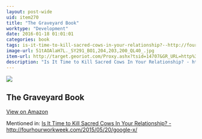 ```yaml
---
layout: post-wide
uid: item270
title: "The Graveyard Book"
worktype: "Development"
date: 2016-01-18 01:01:01
categories: book
tags: is-it-time-to-kill-sacred-cows-in-your-relationship?--http://fourhourworkweek.com/2015/05/20/google-x/
image-url: 51tAOAlaH7L._SY291_BO1,204,203,200_QL40_.jpg
item-url: http://target.georiot.com/Proxy.ashx?tsid=14707&GR_URL=http%3A%2F%2Fwww.amazon.com%2FGraveyard-Book-Neil-Gaiman%2Fdp%2F0060530944
description: "Is It Time to Kill Sacred Cows In Your Relationship? - http://fourhourworkweek.com/2015/05/20/google-x/"
---
```

<a href="http://target.georiot.com/Proxy.ashx?tsid=14707&GR_URL=http%3A%2F%2Fwww.amazon.com%2FGraveyard-Book-Neil-Gaiman%2Fdp%2F0060530944" target="blank"><img src="../../../../img/thumbs/51tAOAlaH7L._SY291_BO1,204,203,200_QL40_.jpg" class="prod-img"></a>
<h2>The Graveyard Book</h2>
<p><a class="btn btn-primary" href="http://target.georiot.com/Proxy.ashx?tsid=14707&GR_URL=http%3A%2F%2Fwww.amazon.com%2FGraveyard-Book-Neil-Gaiman%2Fdp%2F0060530944" target="blank">View on Amazon</a><p>
<p>Mentioned in: <a href="http://fourhourworkweek.com/2015/05/20/google-x/" target="blank">Is It Time to Kill Sacred Cows In Your Relationship? - http://fourhourworkweek.com/2015/05/20/google-x/</a></p>

